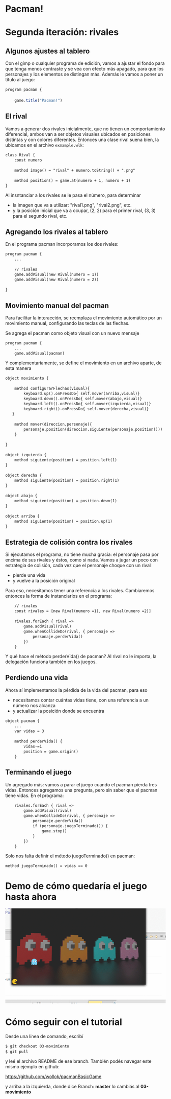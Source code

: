 # Pacman!

# Segunda iteración: rivales

## Algunos ajustes al tablero

Con el gimp o cualquier programa de edición, vamos a ajustar el fondo para que tenga menos contraste y se vea con efecto más apagado, para que los personajes y los elementos se distingan más. Además le vamos a poner un título al juego:

```js
program pacman {
	
	game.title("Pacman!")
```

## El rival

Vamos a generar dos rivales inicialmente, que no tienen un comportamiento diferencial, ambos van a ser objetos visuales ubicados en posiciones distintas y con colores diferentes. Entonces una clase rival suena bien, la ubicamos en el archivo `exmample.wlk`:

```wollok
class Rival {
	const numero
	
	method image() = "rival" + numero.toString() + ".png"

	method position() = game.at(numero + 1, numero + 1)
}
```

Al insntanciar a los rivales se le pasa el número, para determinar

- la imagen que va a utilizar: "rival1.png", "rival2.png", etc.
- y la posición inicial que va a ocupar, (2, 2) para el primer rival, (3, 3) para el segundo rival, etc.


## Agregando los rivales al tablero

En el programa pacman incorporamos los dos rivales:

```wollok
program pacman {
    ...

	// rivales
	game.addVisual(new Rival(numero = 1))
	game.addVisual(new Rival(numero = 2))

}
```
## Movimiento manual del pacman

Para facilitar la interacción, se reemplaza el movimiento automático por un movimiento manual, configurando las teclas de las flechas.

Se agrega el pacman como objeto visual con un nuevo mensaje

```wollok
program pacman {
    ...
    game.addVisual(pacman)
```

Y complementariamente, se define el movimiento en un archivo aparte, de esta manera

```wollok
object movimiento {
	
	method configurarFlechas(visual){
		keyboard.up().onPressDo{ self.mover(arriba,visual)}
		keyboard.down().onPressDo{ self.mover(abajo,visual)}
		keyboard.left().onPressDo{ self.mover(izquierda,visual)}
		keyboard.right().onPressDo{ self.mover(derecha,visual)}
   }
	
	method mover(direccion,personaje){
		personaje.position(direccion.siguiente(personaje.position()))
	}	
	
}

object izquierda { 
	method siguiente(position) = position.left(1) 
}

object derecha { 
	method siguiente(position) = position.right(1) 
}

object abajo { 
	method siguiente(position) = position.down(1) 
}

object arriba { 
	method siguiente(position) = position.up(1) 
}
```


## Estrategia de colisión contra los rivales

Si ejecutamos el programa, no tiene mucha gracia: el personaje pasa por encima de sus rivales y éstos, como si nada. Vamos a jugar un poco con estrategia de colisión, cada vez que el personaje choque con un rival

- pierde una vida
- y vuelve a la posición original

Para eso, necesitamos tener una referencia a los rivales. Cambiaremos entonces la forma de instanciarlos en el programa:

```wollok
    // rivales
	const rivales = [new Rival(numero =1), new Rival(numero =2)]
	
	rivales.forEach { rival => 
		game.addVisual(rival)
		game.whenCollideDo(rival, { personaje =>
			personaje.perderVida()
		})
	}
```

Y qué hace el método perderVida() de pacman? Al rival no le importa, la delegación funciona también en los juegos.

## Perdiendo una vida

Ahora sí implementamos la pérdida de la vida del pacman, para eso

- necesitamos contar cuántas vidas tiene, con una referencia a un número nos alcanza
- y actualizar la posición donde se encuentra

```wollok
object pacman {
    ...
	var vidas = 3

	method perderVida() {
		vidas-=1
		position = game.origin()	
	}
```

## Terminando el juego

Un agregado más: vamos a parar el juego cuando el pacman pierda tres vidas. Entonces agregamos una pregunta, pero sin saber que el pacman tiene vidas. En el programa:

```wollok
	rivales.forEach { rival => 
		game.addVisual(rival)
		game.whenCollideDo(rival, { personaje =>
			personaje.perderVida()
			if (personaje.juegoTerminado()) {
				game.stop()
			}
		})
	}
```

Solo nos falta definir el método juegoTerminado() en pacman:

```wollok
method juegoTerminado() = vidas == 0
```

# Demo de cómo quedaría el juego hasta ahora

![video](videos/demo.gif)

# Cómo seguir con el tutorial

Desde una línea de comando, escribí 

```bash
$ git checkout 03-movimiento
$ git pull
```

y leé el archivo README de ese branch. También podés navegar este mismo ejemplo en github:

https://github.com/wollok/pacmanBasicGame

y arriba a la izquierda, donde dice Branch: **master** lo cambiás al **03-movimiento**

